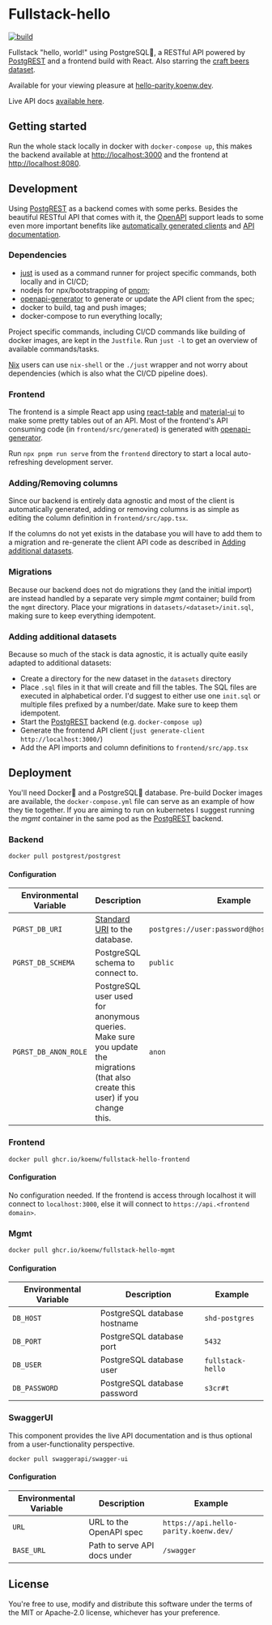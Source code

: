 # Fullstack-hello

[![build](https://github.com/koenw/fullstack-hello/actions/workflows/build.yml/badge.svg)](https://github.com/koenw/fullstack-hello/actions/workflows/build.yml)

Fullstack "hello, world!" using PostgreSQL🐘, a RESTful API powered by
[PostgREST](https://postgrest.org/en/v8.0/) and a frontend build with
React. Also starring the [craft beers
dataset](https://github.com/nickhould/craft-beers-dataset).

Available for your viewing pleasure at [hello-parity.koenw.dev](https://hello-parity.koenw.dev).

Live API docs [available here](https://api.hello-parity.koenw.dev/swagger/).

## Getting started

Run the whole stack locally in docker with `docker-compose up`, this makes the
backend available at [http://localhost:3000](http://localhost:3000) and the
frontend at [http://localhost:8080](http://localhost:8080).

## Development

Using [PostgREST](https://github.com/PostgREST/postgrest) as a backend comes
with some perks. Besides the beautiful RESTful API that comes with it, the
[OpenAPI](https://swagger.io/specification/) support leads to some even more
important benefits like [automatically generated
clients](https://openapi-generator.tech/) and [API
documentation](https://api.hello-parity.koenw.dev/swagger/).

### Dependencies

* [just](https://github.com/casey/just) is used as a command runner for project
  specific commands, both locally and in CI/CD;
* nodejs for npx/bootstrapping of [pnpm](https://pnpm.io/);
* [openapi-generator](https://openapi-generator.tech/) to generate or update
  the API client from the spec;
* docker to build, tag and push images;
* docker-compose to run everything locally;

Project specific commands, including CI/CD commands like building of docker
images, are kept in the `Justfile`.  Run `just -l` to get an overview of
available commands/tasks.

[Nix](https://nixos.org/) users can use `nix-shell` or the `./just` wrapper and
not worry about dependencies (which is also what the CI/CD pipeline does).

### Frontend

The frontend is a simple React app using
[react-table](https://github.com/tannerlinsley/react-table) and
[material-ui](https://github.com/mui-org/material-ui/) to make some pretty
tables out of an API.  Most of the frontend's API consuming code (in
`frontend/src/generated`) is generated with
[openapi-generator](https://openapi-generator.tech).

Run `npx pnpm run serve` from the `frontend` directory to start a local
auto-refreshing development server.

### Adding/Removing columns

Since our backend is entirely data agnostic and most of the client is
automatically generated, adding or removing columns is as simple as editing the
column definition in `frontend/src/app.tsx`.

If the columns do not yet exists in the database you will have to add them to a
migration and re-generate the client API code as described in [Adding
additional datasets](#adding-additional-datasets).

### Migrations

Because our backend does not do migrations they (and the initial import) are
instead handled by a separate very simple *mgmt* container; build from the
`mgmt` directory. Place your migrations in `datasets/<dataset>/init.sql`,
making sure to keep everything idempotent.

### Adding additional datasets

Because so much of the stack is data agnostic, it is actually quite easily
adapted to additional datasets:

* Create a directory for the new dataset in the `datasets` directory
* Place `.sql` files in it that will create and fill the tables. The SQL files
  are executed in alphabetical order. I'd suggest to either use one `init.sql`
  or multiple files prefixed by a number/date. Make sure to keep them
  idempotent.
* Start the [PostgREST](https://postgrest.org/en/v8.0/) backend (e.g.
  `docker-compose up`)
* Generate the frontend API client (`just generate-client
  http://localhost:3000/`)
* Add the API imports and column definitions to `frontend/src/app.tsx`

## Deployment

You'll need Docker🐋 and a PostgreSQL🐘 database. Pre-build Docker images are
available, the `docker-compose.yml` file can serve as an example of how they
tie together. If you are aiming to run on kubernetes I suggest running the
*mgmt* container in the same pod as the
[PostgREST](https://postgrest.org/en/v8.0/) backend.

### Backend

`docker pull postgrest/postgrest`

#### Configuration

|Environmental Variable| Description | Example |
|---|---|---|
|`PGRST_DB_URI`       |[Standard URI](https://www.postgresql.org/docs/current/libpq-connect.html#LIBPQ-CONNSTRING) to the database. | `postgres://user:password@host:5432/dbname`|
|`PGRST_DB_SCHEMA`    |PostgreSQL schema to connect to. |`public` |
|`PGRST_DB_ANON_ROLE` |PostgreSQL user used for anonymous queries. Make sure you update the migrations (that also create this user) if you change this. |`anon`|

### Frontend

`docker pull ghcr.io/koenw/fullstack-hello-frontend`

#### Configuration

No configuration needed. If the frontend is access through localhost it will
connect to `localhost:3000`, else it will connect to `https://api.<frontend
domain>`.

### Mgmt

`docker pull ghcr.io/koenw/fullstack-hello-mgmt`

#### Configuration

|Environmental Variable| Description | Example |
|---|---|---|
|`DB_HOST`      |PostgreSQL database hostname | `shd-postgres`|
|`DB_PORT`      |PostgreSQL database port |`5432` |
|`DB_USER`      |PostgreSQL database user |`fullstack-hello` |
|`DB_PASSWORD`  |PostgreSQL database password |`s3cr#t` |

### SwaggerUI

This component provides the live API documentation and is thus optional from a
user-functionality perspective.

`docker pull swaggerapi/swagger-ui`

#### Configuration

|Environmental Variable| Description | Example |
|---|---|---|
|`URL`          |URL to the OpenAPI spec      | `https://api.hello-parity.koenw.dev/`|
|`BASE_URL`     |Path to serve API docs under |`/swagger` |


## License

You're free to use, modify and distribute this software under the terms of the
MIT or Apache-2.0 license, whichever has your preference.
